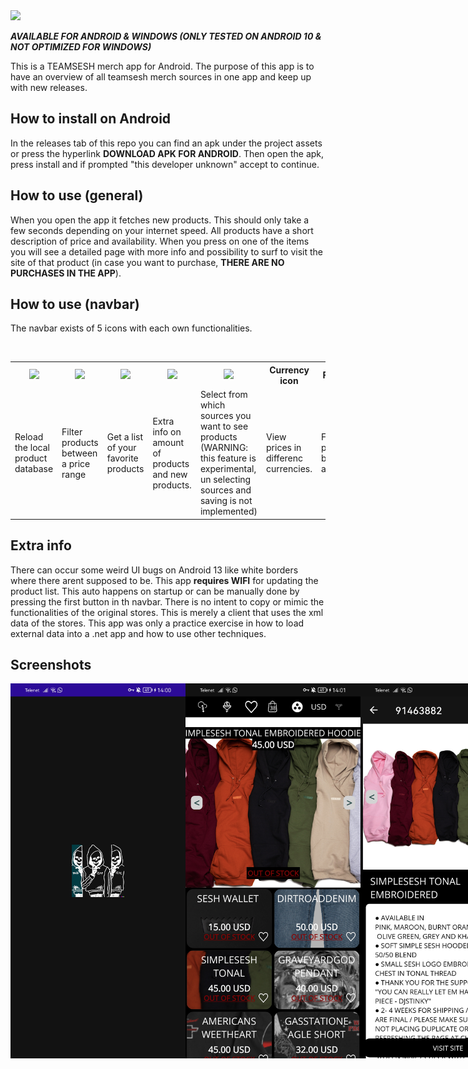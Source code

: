<img style="width:1200px; heigth: auto;" src="https://user-images.githubusercontent.com/61182641/196042934-965ff7ba-e829-4baf-8d0d-bc9b68b948a0.gif">
<p><i><b>AVAILABLE FOR ANDROID & WINDOWS (ONLY TESTED ON ANDROID 10 & NOT OPTIMIZED FOR WINDOWS)</b></i></p>
This is a TEAMSESH merch app for Android.
The purpose of this app is to have an overview of all teamsesh merch sources in one app and keep up with new releases.
<h2>How to install on Android</h2>
In the releases tab of this repo you can find an apk under the project assets or press the hyperlink <b>DOWNLOAD APK FOR ANDROID</b>. Then open the apk, press install and if prompted "this developer unknown" accept to continue.
<h2>How to use (general)</h2>
When you open the app it fetches new products. This should only take a few seconds depending on your internet speed. All products have a short description of price and availability. When you press on one of the items you will see a detailed page with more info and possibility to surf to visit the site of that product (in case you want to purchase, <b>THERE ARE NO PURCHASES IN THE APP</b>).
<h2>How to use (navbar)</h2>
<p>The navbar exists of 5 icons with each own functionalities.</p></br>
 <table>
  <tr>
    <th><img style="height:50px; width:auto;" src="https://user-images.githubusercontent.com/61182641/196042189-c961f48f-3dd5-4e6e-ae12-b680ab2c09b3.png"></th>
    <th><img style="height:50px; width:auto;" src="https://user-images.githubusercontent.com/61182641/196042190-3402d50c-459a-47c7-9da3-5f5e9dcffbb3.png"></th>
    <th><img style="height:50px; width:auto;" src="https://user-images.githubusercontent.com/61182641/197214080-5e8d9d9f-7878-40c7-a595-f7496dc3ed38.png"></th>
    <th><img style="height:50px; width:auto;" src="https://user-images.githubusercontent.com/61182641/196042183-73b16d7f-b57e-40e0-8968-9e2152ed5826.png"></th>
    <th><img style="height:50px; width:auto;" src="https://user-images.githubusercontent.com/61182641/196042191-326f481a-f1da-4558-b2f3-97a89eb47e35.png"></th>
    <th>Currency icon</th>
    <th>Filter icon</th>
  </tr>
  <tr>
    <td>Reload the local product database</td>
    <td>Filter products between a price range</td>
    <td>Get a list of your favorite products</td>
    <td>Extra info on amount of products and new products.</td>
    <td>Select from which sources you want to see products (WARNING: this feature is experimental, un selecting sources and saving is not implemented)</td>
    <td>View prices in differenc currencies.</td>
    <td>Filter products by availability.</td>
  </tr>
</table> 
<h2>Extra info</h2>
There can occur some weird UI bugs on Android 13 like white borders where there arent supposed to be. This app <b>requires WIFI</b> for updating the product list. This auto happens on startup or can be manually done by pressing the first button in th  navbar. There is no intent to copy or mimic the functionalities of the original stores. This is merely a client that uses the xml data of the stores. This app was only a practice exercise in how to load external data into a .net app and how to use other techniques.
<h2>Screenshots</h2>
<div style="display: flex;">
 <img style="height:600px; width:auto;" src="images/1.png">
 <img style="height:600px; width:auto;" src="images/2.png">
 <img style="height:600px; width:auto;" src="images/3.png">
 <img style="height:600px; width:auto;" src="images/4.png">
 <img style="height:600px; width:auto;" src="images/5.png">
 <img style="height:600px; width:auto;" src="images/6.png">
 <img style="height:600px; width:auto;" src="images/7.png">
 <img style="height:600px; width:auto;" src="images/8.png">
 <img style="height:600px; width:auto;" src="images/9.png">
</div>
